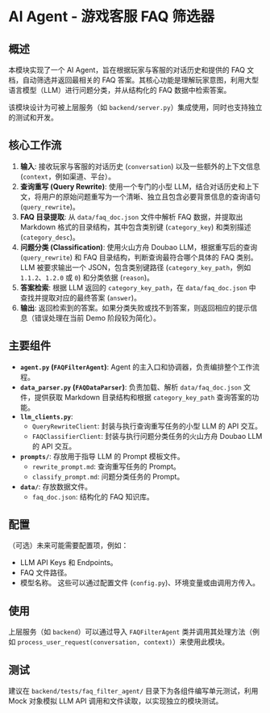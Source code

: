 # AI Agent - 游戏客服 FAQ 筛选器

## 概述

本模块实现了一个 AI Agent，旨在根据玩家与客服的对话历史和提供的 FAQ 文档，自动筛选并返回最相关的 FAQ 答案。其核心功能是理解玩家意图，利用大型语言模型（LLM）进行问题分类，并从结构化的 FAQ 数据中检索答案。

该模块设计为可被上层服务（如 `backend/server.py`）集成使用，同时也支持独立的测试和开发。

## 核心工作流

1.  **输入**: 接收玩家与客服的对话历史 (`conversation`) 以及一些额外的上下文信息 (`context`，例如渠道、平台）。
2.  **查询重写 (Query Rewrite)**: 使用一个专门的小型 LLM，结合对话历史和上下文，将用户的原始问题重写为一个清晰、独立且包含必要背景信息的查询语句 (`query_rewrite`)。
3.  **FAQ 目录提取**: 从 `data/faq_doc.json` 文件中解析 FAQ 数据，并提取出 Markdown 格式的目录结构，其中包含类别键 (`category_key`) 和类别描述 (`category_desc`)。
4.  **问题分类 (Classification)**: 使用火山方舟 Doubao LLM，根据重写后的查询 (`query_rewrite`) 和 FAQ 目录结构，判断查询最符合哪个具体的 FAQ 类别。LLM 被要求输出一个 JSON，包含类别键路径 (`category_key_path`，例如 `1.1.2`、`1.2.0` 或 `0`) 和分类依据 (`reason`)。
5.  **答案检索**: 根据 LLM 返回的 `category_key_path`，在 `data/faq_doc.json` 中查找并提取对应的最终答案 (`answer`)。
6.  **输出**: 返回检索到的答案。如果分类失败或找不到答案，则返回相应的提示信息（错误处理在当前 Demo 阶段较为简化）。

## 主要组件

*   **`agent.py` (`FAQFilterAgent`)**: Agent 的主入口和协调器，负责编排整个工作流程。
*   **`data_parser.py` (`FAQDataParser`)**: 负责加载、解析 `data/faq_doc.json` 文件，提供获取 Markdown 目录结构和根据 `category_key_path` 查询答案的功能。
*   **`llm_clients.py`**:
    *   `QueryRewriteClient`: 封装与执行查询重写任务的小型 LLM 的 API 交互。
    *   `FAQClassifierClient`: 封装与执行问题分类任务的火山方舟 Doubao LLM 的 API 交互。
*   **`prompts/`**: 存放用于指导 LLM 的 Prompt 模板文件。
    *   `rewrite_prompt.md`: 查询重写任务的 Prompt。
    *   `classify_prompt.md`: 问题分类任务的 Prompt。
*   **`data/`**: 存放数据文件。
    *   `faq_doc.json`: 结构化的 FAQ 知识库。

## 配置

（可选）未来可能需要配置项，例如：
*   LLM API Keys 和 Endpoints。
*   FAQ 文件路径。
*   模型名称。
这些可以通过配置文件 (`config.py`)、环境变量或由调用方传入。

## 使用

上层服务（如 `backend`）可以通过导入 `FAQFilterAgent` 类并调用其处理方法（例如 `process_user_request(conversation, context)`）来使用此模块。

## 测试

建议在 `backend/tests/faq_filter_agent/` 目录下为各组件编写单元测试，利用 Mock 对象模拟 LLM API 调用和文件读取，以实现独立的模块测试。 